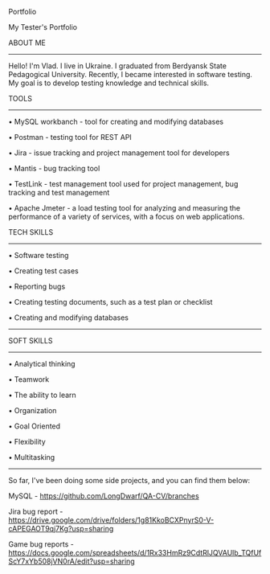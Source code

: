Portfolio

My Tester's Portfolio

ABOUT ME
______________________________________________

Hello! I'm Vlad. I live in Ukraine. I graduated from Berdyansk State Pedagogical University. Recently, I became interested in software testing. My goal is to develop testing knowledge and technical skills.

TOOLS

______________________________________________

• MySQL workbanch - tool for creating and modifying databases

• Postman - testing tool for REST API

• Jira - issue tracking and project management tool for developers

• Mantis - bug tracking tool

• TestLink - test management tool used for project management, bug tracking and test management

• Apache Jmeter - a load testing tool for analyzing and measuring the performance of a variety of services, with a focus on web applications.

TECH SKILLS

______________________________________________


• Software testing

• Creating test cases

• Reporting bugs

• Creating testing documents, such as a test plan or checklist

• Creating and modifying databases

______________________________________________

SOFT SKILLS

______________________________________________

• Analytical thinking

• Teamwork

• The ability to learn

• Organization

• Goal Oriented

• Flexibility

• Multitasking

______________________________________________
So far, I've been doing some side projects, and you can find them below:


MySQL - https://github.com/LongDwarf/QA-CV/branches


Jira bug report - https://drive.google.com/drive/folders/1g81KkoBCXPnyrS0-V-cAPEGAOT9qj7Kg?usp=sharing

Game bug reports - https://docs.google.com/spreadsheets/d/1Rx33HmRz9CdtRlJQVAUlb_TQfUfScY7xYb508jVN0rA/edit?usp=sharing

